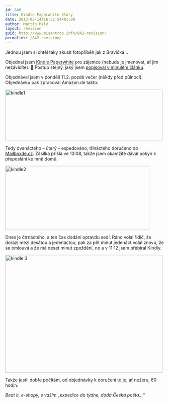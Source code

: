 ```yaml
---
id: 846
title: Kindle Paperwhite Story
date: 2013-02-14T16:52:54+01:00
author: Martin Malý
layout: revision
guid: http://www.misantrop.info/842-revision/
permalink: /842-revision/
---
```

Jednou jsem si chtěl taky zkusit fotopříběh jak z Bravíčka&#8230;

<!--more-->

Objednal jsem [Kindle Paperwhite](http://www.amazon.de/gp/product/B007OZO03M/ref=as_li_ss_tl?ie=UTF8&camp=1638&creative=19454&creativeASIN=B007OZO03M&linkCode=as2&tag=kindlecat-21) pro zájemce (nebudu je jmenovat, ať jim nezávidíte). 🙂 Postup stejný, jaký jsem [popisoval v minulém článku](http://www.misantrop.info/kindle-paperwhite-za-malo-penez/).

Objednával jsem v pondělí 11.2. pozdě večer (někdy před půlnocí). Objednávku pak zpracoval Amazon.de takto:

[<img class="aligncenter size-medium wp-image-845" alt="kindle1" src="http://www.misantrop.info/wp-content/uploads/2013/02/kindle1-500x164.png" width="500" height="164" srcset="https://www.misantrop.info/wp-content/uploads/2013/02/kindle1-500x164.png 500w, https://www.misantrop.info/wp-content/uploads/2013/02/kindle1-200x65.png 200w, https://www.misantrop.info/wp-content/uploads/2013/02/kindle1.png 947w" sizes="(max-width: 500px) 100vw, 500px" />](http://www.misantrop.info/wp-content/uploads/2013/02/kindle1.png)

Tedy dvanáctého &#8211; úterý &#8211; expedováno, třináctého doručeno do [Mailboxde.cz](http://mailboxde.cz/). Zásilka přišla ve 13:08, takže jsem okamžitě dával pokyn k přeposlání ke mně domů.

[<img class="aligncenter size-full wp-image-844" alt="kindle2" src="http://www.misantrop.info/wp-content/uploads/2013/02/kindle2.png" width="458" height="204" srcset="https://www.misantrop.info/wp-content/uploads/2013/02/kindle2.png 458w, https://www.misantrop.info/wp-content/uploads/2013/02/kindle2-200x89.png 200w" sizes="(max-width: 458px) 100vw, 458px" />](http://www.misantrop.info/wp-content/uploads/2013/02/kindle2.png)

Dnes je čtrnáctého, a ten čas dodání opravdu sedí. Ráno volal řidič, že dorazí mezi desátou a jedenáctou, pak za pět minut jedenáct volal znovu, že se omlouvá a že má deset minut zpoždění, no a v 11:12 jsem přebíral Kindly.

[<img class="aligncenter size-medium wp-image-843" alt="kindle 3" src="http://www.misantrop.info/wp-content/uploads/2013/02/kindle-3-500x375.jpg" width="500" height="375" srcset="https://www.misantrop.info/wp-content/uploads/2013/02/kindle-3-500x375.jpg 500w, https://www.misantrop.info/wp-content/uploads/2013/02/kindle-3-200x150.jpg 200w, https://www.misantrop.info/wp-content/uploads/2013/02/kindle-3.jpg 568w" sizes="(max-width: 500px) 100vw, 500px" />](http://www.misantrop.info/wp-content/uploads/2013/02/kindle-3.jpg)

Takže jestli dobře počítám, od objednávky k doručení to je, ať nežeru, 60 hodin.

_Beat it, e-shopy, s vaším &#8222;expedice do týdne, dodá Česká pošta&#8230;&#8220;_

&nbsp;